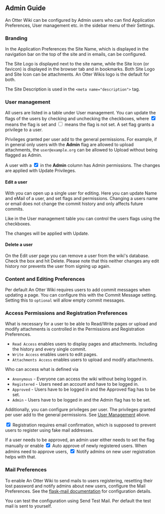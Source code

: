 ## Admin Guide

An Otter Wiki can be configured by Admin users who can find <span class="help-button"><span class="btn btn-square btn-sm"><i class="fas fa-cogs"></i></span> Application Preferences</span>, <span class="help-button"><span class="btn btn-square btn-sm"><i class="fas fa-users"></i></span> User management</span> etc. in the sidebar menu of
their <span class="help-button"><span class="btn btn-square btn-sm"><i class="fas fa-ellipsis-v"></i></span> <i class="fas fa-caret-right"></i> <span class="btn btn-square btn-sm"><i class="fas fa-cog"></i></span> Settings</span>.

### Branding

In the <span class="help-button"><span class="btn btn-square btn-sm"><i class="fas fa-cogs"></i></span> Application Preferences</span> the <span class="help-button">Site Name</span>, which is
displayed in the navigation bar on the top of the site and in emails, can be
configured.

The <span class="help-button">Site Logo</span> is displayed next to the site
name, while the <span class="help-button">Site Icon</span> (or favicon) is displayed in the
browser tab and in bookmarks. Both Site Logo and Site Icon can be attachments.
An Otter Wikis logo is the default for both.

The <span class="help-button">Site Description</span> is used in the
`<meta name="description">` tag.

### User management

All users are listed in a table under <span class="help-button"><span class="btn btn-square btn-sm"><i class="fas fa-users"></i></span> User management</span>. You can update the flags of the users by checking and unchecking the checkboxes, where <span class="help-button"><input type="checkbox" style="display:inline;" id="true" checked></span> means the flag is set and <span class="help-button"><input type="checkbox" style="display:inline;" id="false"></span> means the flag is not set. A set flag grants a privilege to a user.

Privileges granted per user add to the general permissions. For example, if in general only users with the **Admin** flag are allowed to upload attachments, the `user@example.org` can be allowed to Upload without being flagged as Admin.

A user with a <span class="help-button"><input type="checkbox" style="display:inline;" id="true-admin" checked></span> in the **Admin** column has Admin permissions. The changes are applied with <span class="btn btn-primary btn-sm btn-hlp">Update Privileges</span>.

#### Edit a user

With <span class="help-button"><a hre="#"><i class="fas fa-user-edit"></i></a></span>
you can open up a single user for editing. Here you can update
<span class="help-button">Name</span> and <span class="help-button">eMail</span>
of a user, and set flags and permissions. Changing a users name or email does not change
the commit history and only affects future commits.

Like in the User management table you can control the users flags using the
checkboxes.

The changes will be applied with <span class="btn btn-primary btn-sm btn-hlp">Update</span>.

#### Delete a user

On the Edit user page you can remove a user from the wiki's database. Check the
box and hit <span class="btn btn-danger btn-sm btn-hlp" style="border: None;" role="button">Delete</span>.
Please note that this neither changes any edit history nor 
prevents the user from signing up again.

### Content and Editing Preferences

Per default An Otter Wiki requires users to add commit messages when updating a
page. You can configure this with the <span class="help-button">Commit Message</span>
setting. Setting this to `optional` will allow empty commit messages.

### Access Permissions and Registration Preferences

What is necessary for a user to be able to Read/Write pages or upload and modify
attachments is controlled in the <span class="help-button"><span class="btn btn-square btn-sm"><i class="fas fa-users-cog"></i></span> Permissions and Registration Preferences</span>.

- `Read Access` enables users to display pages and attachments. Including the
    history and every single commit.
- `Write Access` enables users to edit pages.
- `Attachments Access` enables users to upload and modify attachments.

Who can access what is defined via

- `Anonymous` - Everyone can access the wiki without being logged in.
- `Registered` - Users need an account and have to be logged in.
- `Approved` - Users have to be logged in and the <span class="help-button">Approved</span> flag has to be set.
- `Admin` - Users have to be logged in and the <span class="help-button">Admin</span> flag has to be set.

Additionally, you can configure privileges per user. The privileges granted per user add to the general permissions. See [User Management](#user-management) above.

<span class="help-button"><input type="checkbox" style="display:inline;" id="true-reg-req" checked> Registration requires email confirmation</span>, which is supposed to prevent users to register using fake mail addresses.

If a user needs to be approved, an admin user either needs to set the flag manually
or enable <span class="help-button"><input type="checkbox" style="display:inline;" id="true-auto-approve" checked> Auto approve of newly registered users</span>. When admins need
to approve users, <span class="help-button"><input type="checkbox" style="display:inline;" id="true-notify" checked> Notify admins on new user registration</span> helps with that.


### Mail Preferences

To enable An Otter Wiki to send mails to users registering, resetting their lost
password and notify admins about new users, configure the
<span class="help-button"><span class="btn btn-square btn-sm"><i class="fas fa-envelope"></i></span> Mail Preferences</span>. See the [flask-mail documentation](https://pythonhosted.org/Flask-Mail/) for configuration details.

You can test the configuration using <span class="help-button">Send Test Mail</span>. Per default the test mail is sent to yourself.


[modeline]: # ( vim: set fenc=utf-8 spell spl=en sts=4 et tw=80: )
